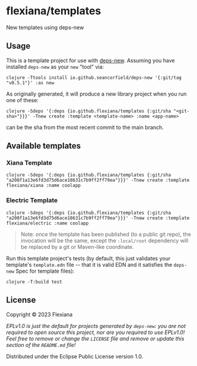 # flexiana/templates

New templates using deps-new

## Usage

This is a template project for use with [deps-new](https://github.com/seancorfield/deps-new).
Assuming you have installed `deps-new` as your `new` "tool" via:

	clojure -Ttools install io.github.seancorfield/deps-new '{:git/tag "v0.5.1"}' :as new

As originally generated, it will produce a new library project when you run one of these:

	clojure -Sdeps '{:deps {io.github.flexiana/templates {:git/sha "<git-sha>"}}}' -Tnew create :template <template-name> :name <app-name>

<git-sha> can be the sha from the most recent commit to the main branch.

## Available templates

### Xiana Template

    clojure -Sdeps '{:deps {io.github.flexiana/templates {:git/sha "a208f1a13e6fd3d75d6ace18631c7b9ff2ff79ea"}}}' -Tnew create :template flexiana/xiana :name coolapp

### Electric Template

    clojure -Sdeps '{:deps {io.github.flexiana/templates {:git/sha "a208f1a13e6fd3d75d6ace18631c7b9ff2ff79ea"}}}' -Tnew create :template flexiana/electric :name coolapp

> Note: once the template has been published (to a public git repo), the invocation will be the same, except the `:local/root` dependency will be replaced by a git or Maven-like coordinate.

Run this template project's tests (by default, this just validates your template's `template.edn`
file -- that it is valid EDN and it satisfies the `deps-new` Spec for template files):

    clojure -T:build test

## License

Copyright © 2023 Flexiana

_EPLv1.0 is just the default for projects generated by `deps-new`: you are not_
_required to open source this project, nor are you required to use EPLv1.0!_
_Feel free to remove or change the `LICENSE` file and remove or update this_
_section of the `README.md` file!_

Distributed under the Eclipse Public License version 1.0.
